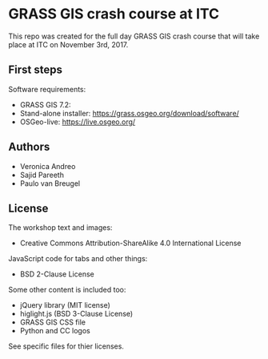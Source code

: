 GRASS GIS crash course at ITC
=============================

This repo was created for the full day GRASS GIS crash course that will take place at ITC on November 3rd, 2017.

First steps
-----------

Software requirements:
* GRASS GIS 7.2: 
 * Stand-alone installer: https://grass.osgeo.org/download/software/
 * OSGeo-live: https://live.osgeo.org/

Authors
-------

* Veronica Andreo
* Sajid Pareeth
* Paulo van Breugel

License
-------

The workshop text and images:

* Creative Commons Attribution-ShareAlike 4.0 International License

JavaScript code for tabs and other things:

* BSD 2-Clause License

Some other content is included too:

* jQuery library (MIT license)
* higlight.js (BSD 3-Clause License)
* GRASS GIS CSS file
* Python and CC logos

See specific files for thier licenses.
